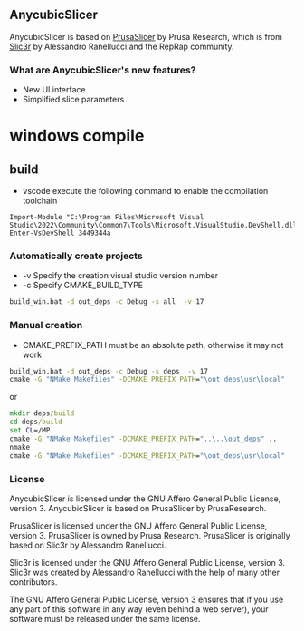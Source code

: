 ## AnycubicSlicer

AnycubicSlicer is based on [PrusaSlicer](https://github.com/prusa3d/PrusaSlicer) by Prusa Research, which is from [Slic3r](https://github.com/Slic3r/Slic3r) by Alessandro Ranellucci and the RepRap community.

### What are AnycubicSlicer's new features?
* New UI interface
* Simplified slice parameters


# windows compile
## build
* vscode execute the following command to enable the compilation toolchain
```psl
Import-Module "C:\Program Files\Microsoft Visual Studio\2022\Community\Common7\Tools\Microsoft.VisualStudio.DevShell.dll"; Enter-VsDevShell 3449344a
```

### Automatically create projects
* -v Specify the creation visual studio version number
* -c Specify CMAKE_BUILD_TYPE
```bat
build_win.bat -d out_deps -c Debug -s all  -v 17
```


### Manual creation
* CMAKE_PREFIX_PATH must be an absolute path, otherwise it may not work
```bat
build_win.bat -d out_deps -c Debug -s deps  -v 17
cmake -G "NMake Makefiles" -DCMAKE_PREFIX_PATH="\out_deps\usr\local"
```
or
```bat
mkdir deps/build
cd deps/build
set CL=/MP
cmake -G "NMake Makefiles" -DCMAKE_PREFIX_PATH="..\..\out_deps" ..
nmake
cmake -G "NMake Makefiles" -DCMAKE_PREFIX_PATH="\out_deps\usr\local"
```

### License

AnycubicSlicer is licensed under the GNU Affero General Public License, version 3. AnycubicSlicer is based on PrusaSlicer by PrusaResearch.

PrusaSlicer is licensed under the GNU Affero General Public License, version 3. PrusaSlicer is owned by Prusa Research. PrusaSlicer is originally based on Slic3r by Alessandro Ranellucci.

Slic3r is licensed under the GNU Affero General Public License, version 3. Slic3r was created by Alessandro Ranellucci with the help of many other contributors.

The GNU Affero General Public License, version 3 ensures that if you use any part of this software in any way (even behind a web server), your software must be released under the same license.

